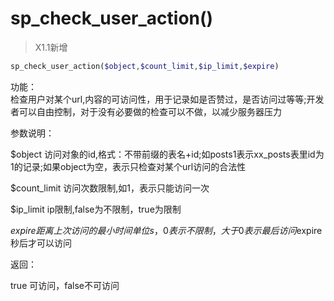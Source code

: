 # sp_check_user_action()

> X1.1新增

```php
sp_check_user_action($object,$count_limit,$ip_limit,$expire)
```
功能：  
检查用户对某个url,内容的可访问性，用于记录如是否赞过，是否访问过等等;开发者可以自由控制，对于没有必要做的检查可以不做，以减少服务器压力



参数说明：

 $object 访问对象的id,格式：不带前缀的表名+id;如posts1表示xx_posts表里id为1的记录;如果object为空，表示只检查对某个url访问的合法性

 $count_limit 访问次数限制,如1，表示只能访问一次

 $ip_limit ip限制,false为不限制，true为限制

 $expire 距离上次访问的最小时间单位s，0表示不限制，大于0表示最后访问$expire秒后才可以访问



返回：

 true 可访问，false不可访问